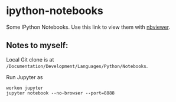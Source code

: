 # ipython-notebooks

Some IPython Notebooks. 
Use this link to view them with [nbviewer](https://nbviewer.jupyter.org/github/mjuenema/ipython-notebooks/tree/master/).

## Notes to myself: 

Local Git clone is at `/Documentation/Development/Languages/Python/Notebooks`.

Run Jupyter as

```
workon jupyter
jupyter notebook --no-browser --port=8888
```

